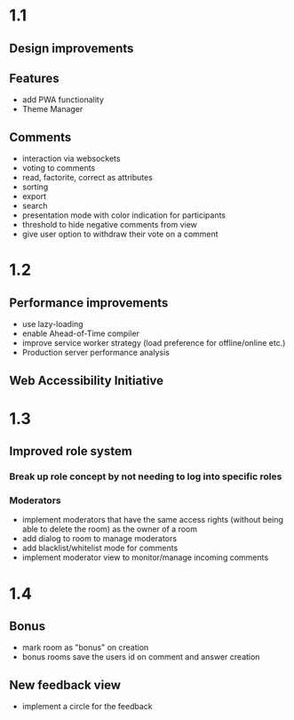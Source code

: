 # 1.1

## Design improvements

## Features
- add PWA functionality
- Theme Manager

## Comments
- interaction via websockets
- voting to comments
- read, factorite, correct as attributes
- sorting
- export
- search
- presentation mode with color indication for participants
- threshold to hide negative comments from view
- give user option to withdraw their vote on a comment


# 1.2

## Performance improvements
- use lazy-loading
- enable Ahead-of-Time compiler
- improve service worker strategy (load preference for offline/online etc.)
- Production server performance analysis

## Web Accessibility Initiative


# 1.3

## Improved role system

### Break up role concept by not needing to log into specific roles

### Moderators
- implement moderators that have the same access rights (without being able to delete the room) as the owner of a room
- add dialog to room to manage moderators
- add blacklist/whitelist mode for comments
- implement moderator view to monitor/manage incoming comments


# 1.4

## Bonus
- mark room as "bonus" on creation
- bonus rooms save the users id on comment and answer creation

## New feedback view
- implement a circle for the feedback
